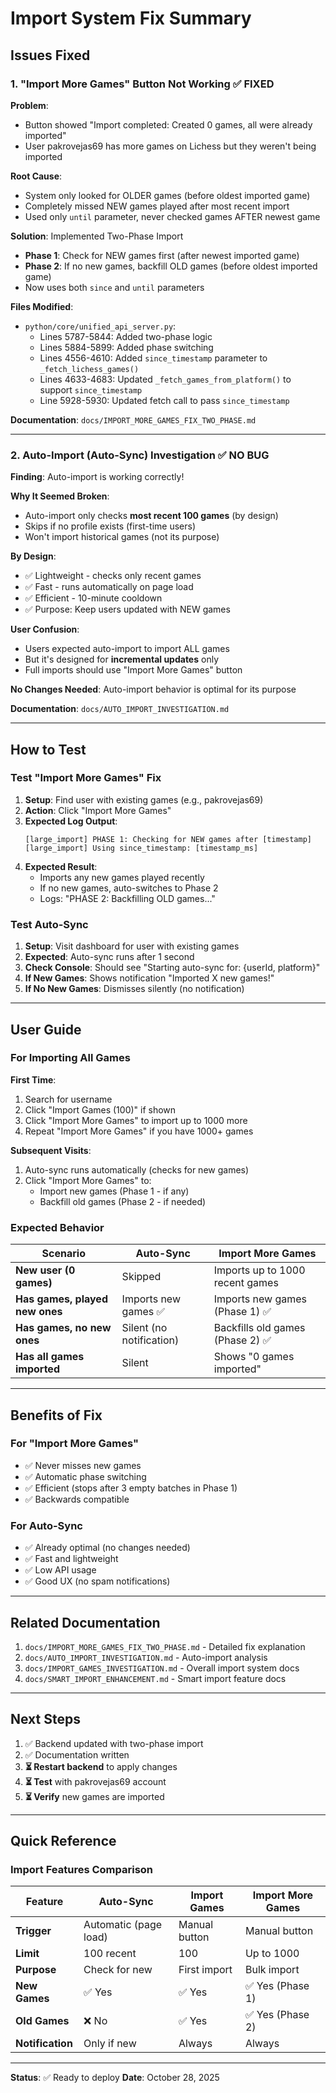 # Import System Fix Summary

## Issues Fixed

### 1. "Import More Games" Button Not Working ✅ FIXED

**Problem**:
- Button showed "Import completed: Created 0 games, all were already imported"
- User pakrovejas69 has more games on Lichess but they weren't being imported

**Root Cause**:
- System only looked for OLDER games (before oldest imported game)
- Completely missed NEW games played after most recent import
- Used only `until` parameter, never checked games AFTER newest game

**Solution**: Implemented Two-Phase Import
- **Phase 1**: Check for NEW games first (after newest imported game)
- **Phase 2**: If no new games, backfill OLD games (before oldest imported game)
- Now uses both `since` and `until` parameters

**Files Modified**:
- `python/core/unified_api_server.py`:
  - Lines 5787-5844: Added two-phase logic
  - Lines 5884-5899: Added phase switching
  - Lines 4556-4610: Added `since_timestamp` parameter to `_fetch_lichess_games()`
  - Lines 4633-4683: Updated `_fetch_games_from_platform()` to support `since_timestamp`
  - Line 5928-5930: Updated fetch call to pass `since_timestamp`

**Documentation**: `docs/IMPORT_MORE_GAMES_FIX_TWO_PHASE.md`

---

### 2. Auto-Import (Auto-Sync) Investigation ✅ NO BUG

**Finding**: Auto-import is working correctly!

**Why It Seemed Broken**:
- Auto-import only checks **most recent 100 games** (by design)
- Skips if no profile exists (first-time users)
- Won't import historical games (not its purpose)

**By Design**:
- ✅ Lightweight - checks only recent games
- ✅ Fast - runs automatically on page load
- ✅ Efficient - 10-minute cooldown
- ✅ Purpose: Keep users updated with NEW games

**User Confusion**:
- Users expected auto-import to import ALL games
- But it's designed for **incremental updates** only
- Full imports should use "Import More Games" button

**No Changes Needed**: Auto-import behavior is optimal for its purpose

**Documentation**: `docs/AUTO_IMPORT_INVESTIGATION.md`

---

## How to Test

### Test "Import More Games" Fix

1. **Setup**: Find user with existing games (e.g., pakrovejas69)
2. **Action**: Click "Import More Games"
3. **Expected Log Output**:
   ```
   [large_import] PHASE 1: Checking for NEW games after [timestamp]
   [large_import] Using since_timestamp: [timestamp_ms]
   ```
4. **Expected Result**:
   - Imports any new games played recently
   - If no new games, auto-switches to Phase 2
   - Logs: "PHASE 2: Backfilling OLD games..."

### Test Auto-Sync

1. **Setup**: Visit dashboard for user with existing games
2. **Expected**: Auto-sync runs after 1 second
3. **Check Console**: Should see "Starting auto-sync for: {userId, platform}"
4. **If New Games**: Shows notification "Imported X new games!"
5. **If No New Games**: Dismisses silently (no notification)

---

## User Guide

### For Importing All Games

**First Time**:
1. Search for username
2. Click "Import Games (100)" if shown
3. Click "Import More Games" to import up to 1000 more
4. Repeat "Import More Games" if you have 1000+ games

**Subsequent Visits**:
1. Auto-sync runs automatically (checks for new games)
2. Click "Import More Games" to:
   - Import new games (Phase 1 - if any)
   - Backfill old games (Phase 2 - if needed)

### Expected Behavior

| Scenario | Auto-Sync | Import More Games |
|----------|-----------|-------------------|
| **New user (0 games)** | Skipped | Imports up to 1000 recent games |
| **Has games, played new ones** | Imports new games ✅ | Imports new games (Phase 1) ✅ |
| **Has games, no new ones** | Silent (no notification) | Backfills old games (Phase 2) ✅ |
| **Has all games imported** | Silent | Shows "0 games imported" |

---

## Benefits of Fix

### For "Import More Games"
- ✅ Never misses new games
- ✅ Automatic phase switching
- ✅ Efficient (stops after 3 empty batches in Phase 1)
- ✅ Backwards compatible

### For Auto-Sync
- ✅ Already optimal (no changes needed)
- ✅ Fast and lightweight
- ✅ Low API usage
- ✅ Good UX (no spam notifications)

---

## Related Documentation

1. `docs/IMPORT_MORE_GAMES_FIX_TWO_PHASE.md` - Detailed fix explanation
2. `docs/AUTO_IMPORT_INVESTIGATION.md` - Auto-import analysis
3. `docs/IMPORT_GAMES_INVESTIGATION.md` - Overall import system docs
4. `docs/SMART_IMPORT_ENHANCEMENT.md` - Smart import feature docs

---

## Next Steps

1. ✅ Backend updated with two-phase import
2. ✅ Documentation written
3. **⏳ Restart backend** to apply changes
4. **⏳ Test** with pakrovejas69 account
5. **⏳ Verify** new games are imported

---

## Quick Reference

### Import Features Comparison

| Feature | Auto-Sync | Import Games | Import More Games |
|---------|-----------|--------------|-------------------|
| **Trigger** | Automatic (page load) | Manual button | Manual button |
| **Limit** | 100 recent | 100 | Up to 1000 |
| **Purpose** | Check for new | First import | Bulk import |
| **New Games** | ✅ Yes | ✅ Yes | ✅ Yes (Phase 1) |
| **Old Games** | ❌ No | ✅ Yes | ✅ Yes (Phase 2) |
| **Notification** | Only if new | Always | Always |

---

**Status**: ✅ Ready to deploy
**Date**: October 28, 2025

